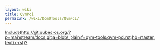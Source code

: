 ```yaml
---
layout: wiki
title: QvmPci
permalink: /wiki/Dom0Tools/QvmPci/
---
```


[Include(http://git.qubes-os.org/?p=mainstream/docs.git;a=blob\_plain;f=qvm-tools/qvm-pci.rst;hb=master, text/x-rst)?](/wiki/Dom0Tools/Include(http%3A/git.qubes-os.org?p=mainstream/docs.git;a=blob_plain;f=qvm-tools/qvm-pci.rst;hb=master,%20text/x-rst))
